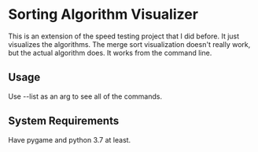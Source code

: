 # Sorting Algorithm Visualizer
This is an extension of the speed testing project that I did before. It just visualizes the algorithms. The merge sort visualization doesn't really work, but the actual algorithm does.
It works from the command line.

## Usage
Use --list as an arg to see all of the commands. 

## System Requirements
Have pygame and python 3.7 at least.

